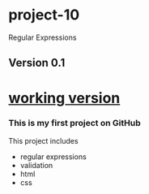 # project-10
Regular Expressions
## Version 0.1
# [working version](https://nikita-hub000.github.io/project-10/)
### This is my first project on GitHub
This project includes 
- regular expressions
- validation
- html
- css

